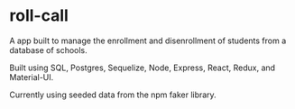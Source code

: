 # roll-call

A app built to manage the enrollment and disenrollment of students from a database of schools.

Built using SQL, Postgres, Sequelize, Node, Express, React, Redux, and Material-UI.

Currently using seeded data from the npm faker library.
